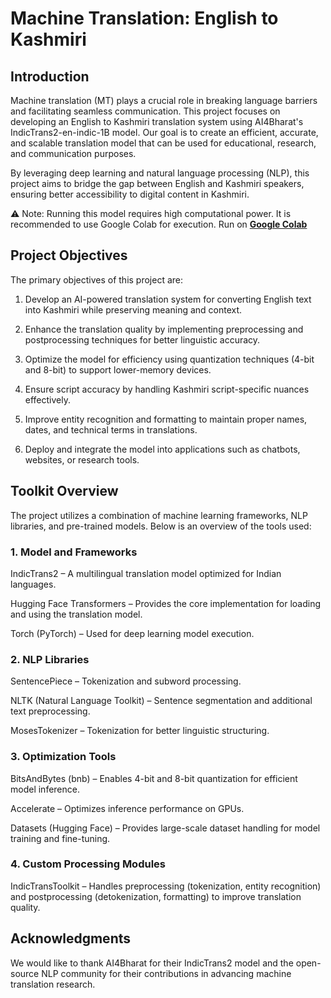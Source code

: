 # Machine Translation: English to Kashmiri
## Introduction
Machine translation (MT) plays a crucial role in breaking language barriers and facilitating seamless communication. This project focuses on developing an English to Kashmiri translation system using AI4Bharat's IndicTrans2-en-indic-1B model. Our goal is to create an efficient, accurate, and scalable translation model that can be used for educational, research, and communication purposes.

By leveraging deep learning and natural language processing (NLP), this project aims to bridge the gap between English and Kashmiri speakers, ensuring better accessibility to digital content in Kashmiri.

⚠ Note: Running this model requires high computational power. It is recommended to use Google Colab for execution. Run on **[Google Colab](https://colab.research.google.com/)**
## Project Objectives
The primary objectives of this project are:

1. Develop an AI-powered translation system for converting English text into Kashmiri while preserving meaning and context.

2. Enhance the translation quality by implementing preprocessing and postprocessing techniques for better linguistic accuracy.

3. Optimize the model for efficiency using quantization techniques (4-bit and 8-bit) to support lower-memory devices.

4. Ensure script accuracy by handling Kashmiri script-specific nuances effectively.

5. Improve entity recognition and formatting to maintain proper names, dates, and technical terms in translations.

6. Deploy and integrate the model into applications such as chatbots, websites, or research tools.

## Toolkit Overview
The project utilizes a combination of machine learning frameworks, NLP libraries, and pre-trained models. Below is an overview of the tools used:

### 1. Model and Frameworks
IndicTrans2 – A multilingual translation model optimized for Indian languages.

Hugging Face Transformers – Provides the core implementation for loading and using the translation model.

Torch (PyTorch) – Used for deep learning model execution.

### 2. NLP Libraries
SentencePiece – Tokenization and subword processing.

NLTK (Natural Language Toolkit) – Sentence segmentation and additional text preprocessing.

MosesTokenizer – Tokenization for better linguistic structuring.

### 3. Optimization Tools
BitsAndBytes (bnb) – Enables 4-bit and 8-bit quantization for efficient model inference.

Accelerate – Optimizes inference performance on GPUs.

Datasets (Hugging Face) – Provides large-scale dataset handling for model training and fine-tuning.

### 4. Custom Processing Modules
IndicTransToolkit – Handles preprocessing (tokenization, entity recognition) and postprocessing (detokenization, formatting) to improve translation quality.

## Acknowledgments
We would like to thank AI4Bharat for their IndicTrans2 model and the open-source NLP community for their contributions in advancing machine translation research.
